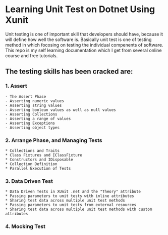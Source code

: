 # Learning Unit Test on Dotnet Using Xunit

Unit testing is one of important skill that developers should have, because it will define how well the software is. Basically unit test is one of testing method in which focosing on testing the individual compenents of software. This repo is my self learning documentation which I get from several online course and free tutorials.

## The testing skills has been cracked are:
### 1. Assert
    - The Assert Phase
    - Asserting numeric values
    - Asserting string values
    - Asserting boolean values as well as null values
    - Asserting Collections
    - Asserting a range of values
    - Asserting Exceptions
    - Asserting object types
### 2. Arrange Phase, and Managing Tests
    * Collections and Traits
    * Class Fixtures and IClassFixture
    * Constructors and IDisposable
    * Collection Definition
    * Parallel Execution of Tests
### 3. Data Driven Test
    * Data Driven Tests in XUnit .net and the "Theory" attribute
    * Passing parameters to unit tests with inline attributes
    * Sharing test data across multiple unit test methods
    * Passing parameters to unit tests from external resources
    * Sharing test data across multiple unit test methods with custom attributes
### 4. Mocking Test

